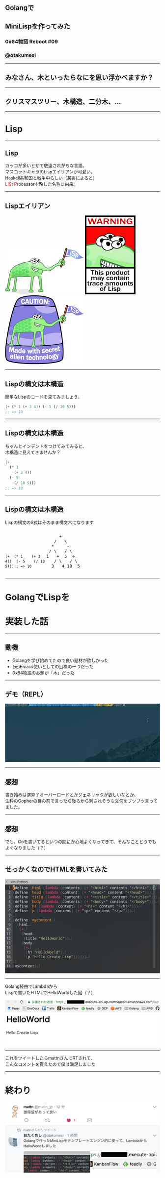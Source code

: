 ## Golangで
## MiniLispを作ってみた
### 0x64物語 Reboot \#09
### @otakumesi

---

## みなさん、木といったらなにを思い浮かべますか？

---

## クリスマスツリー、木構造、二分木、...

---

# Lisp

---

## Lisp
カッコが多いとかで敬遠されがちな言語。  
マスコットキャラのLispエイリアンが可愛い。  
Haskell共和国と戦争中らしい（某書によると）  
<font color="red">LIS</font>t <font color="red">P</font>rocessorを略した名称に由来。  

---

## Lispエイリアン

![lispエイリアン_1](./imgs/lisplogo_alien_256.png)
![lispエイリアン_2](./imgs/lisplogo_warning_256.png)
![lispエイリアン_3](./imgs/lisplogo_256.png)

---

## Lispの構文は木構造
簡単なLispのコードを見てみましょう。
```lisp
(+ (* 1 (+ 3 4)) (- 5 (/ 10 5)))
;; => 10
```

---

## Lispの構文は木構造
ちゃんとインデントをつけてみてみると、  
木構造に見えてきませんか？
```lisp
(+
  (* 1
    (+ 3 4))
  (- 5
    (/ 10 5)))
;; => 10
```

---

## Lispの構文は木構造
Lispの構文のS式はそのまま構文木になります

<pre style="width: 130px;display:inline-block;"><code class="lang-lisp hljs"><span class="line">(<span class="hljs-name">+</span></span><span class="line">  (<span class="hljs-name">*</span> <span class="hljs-number">1</span></span><span class="line">    (<span class="hljs-name">+</span> <span class="hljs-number">3</span> <span class="hljs-number">4</span>))</span><span class="line">  (<span class="hljs-name">-</span> <span class="hljs-number">5</span></span><span class="line">    (<span class="hljs-name">/</span> <span class="hljs-number">10</span> <span class="hljs-number">5</span>)))</span><span class="line"><span class="hljs-comment">;; =&gt; 10</span></span></code></pre>

<pre style="width: 130px;display:inline-block;">
     +
   /   \
  *     -
 / \   / \
1   +  5  ÷
   / \   / \
  3   4 10  5
</pre>

---

# GolangでLispを
# 実装した話

---

## 動機

- Golangを学び始めてたので良い題材が欲しかった
- (元)Emacs使いとしての目標の一つだった
- 0x64物語のお題が「木」だった

---

## デモ（REPL）

![lispon](./imgs/lispon.gif)

---

## 感想

書き始めは演算子オーバーロードとかジェネリックが欲しいなとか、  
生粋のGopherの目の前で言ったら後ろから刺されそうな文句をブツブツ言ってました。

---

## 感想

でも、Goを書いてるといつの間にか心地よくなってきて、そんなことどうでもよくなりました（？）

---

## せっかくなのでHTMLを書いてみた
![](./imgs/lisphtml.png)

---

Golang経由でLambdaから  
Lispで書いたHTMLでHelloWorldした図（？）

![](./imgs/helloworld.png)

---

これをツイートしたらmattnさんにRTされて、  
こんなコメントを貰えたので僕は満足しました

---

# 終わり

![](./imgs/daretoku.png)
